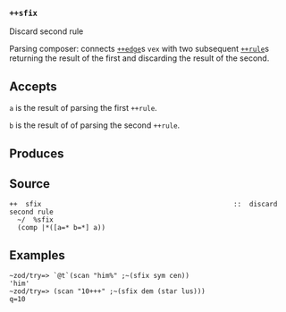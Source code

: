 ### `++sfix`

Discard second rule

Parsing composer: connects [`++edge`]()s `vex` with two subsequent [`++rule`]()s returning the
result of the first and discarding the result of the second.

Accepts
-------

`a` is the result of parsing the first `++rule`.

`b` is the result of of parsing the second `++rule`.

Produces
--------



Source
------

    ++  sfix                                                ::  discard second rule
      ~/  %sfix
      (comp |*([a=* b=*] a))

Examples
--------

    ~zod/try=> `@t`(scan "him%" ;~(sfix sym cen))
    'him'
    ~zod/try=> (scan "10+++" ;~(sfix dem (star lus)))
    q=10


